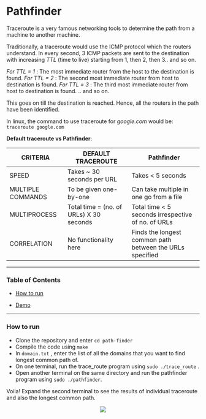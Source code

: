 # Pathfinder

Traceroute is a very famous networking tools to determine the path from a machine to another machine. 

Traditionally, a traceroute would use the ICMP protocol which the routers understand. In every second, 3 ICMP packets are sent to the destination with increasing _TTL_ (time to live) starting from 1, then 2, then 3.. and so on.

_For TTL = 1_ : The most immediate router from the host to the destination is found.
_For TTL = 2_ : The second most immediate router from host to destination is found. 
_For TTL = 3_ : The third most immediate router from host to destination is found. 
.. and so on.

This goes on till the destination is reached. Hence, all the routers in the path have been identified.

In linux, the command to use traceroute for _google.com_  would be:   
``` traceroute google.com ```   



**Default traceroute vs Pathfinder**:  

CRITERIA | DEFAULT TRACEROUTE | Pathfinder 
-------|-------| ------------
SPEED | Takes ~ 30 seconds per URL | Takes < 5 seconds 
MULTIPLE COMMANDS | To be given one-by-one | Can take multiple in one go from a file
MULTIPROCESS | Total time = (no. of URLs) X 30 seconds | Total time < 5 seconds irrespective of no. of URLs 
CORRELATION | No functionality here | Finds the longest common path between the URLs specified 

----
### Table of Contents

- [How to run](#how-to-run)

- [Demo](#demo)

----

### How to run

- Clone the repository and enter ``` cd path-finder ```
- Compile the code using ``` make ```
- In ```domain.txt``` , enter the list of all the domains that you want to find longest common path of. 
- On one terminal, run the trace_route program using ``` sudo ./trace_route ``` .
- Open another terminal on the same directory and run the pathfinder program using ```sudo ./pathfinder```.

Voila! Expand the second terminal to see the results of individual traceroute and also the longest common path.

<p align = "center">
	<img src = "assets/demo.gif">
</p>



